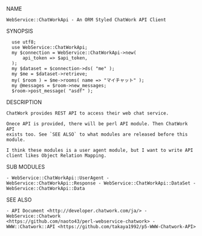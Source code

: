 NAME

    WebService::ChatWorkApi - An ORM Styled ChatWork API Client

SYNOPSIS

      use utf8;
      use WebService::ChatWorkApi;
      my $connection = WebService::ChatWorkApi->new(
          api_token => $api_token,
      );
      my $dataset = $connection->ds( "me" );
      my $me = $dataset->retrieve;
      my( $room ) = $me->rooms( name => "マイチャット" );
      my @messages = $room->new_messages;
      $room->post_message( "asdf" );

DESCRIPTION

    ChatWork provides REST API to access their web chat service.

    Onece API is provided, there will be perl API module. Then ChatWork API
    exists too. See `SEE ALSO` to what modules are released before this
    module.

    I think these modules is a user agent module, but I want to write API
    client likes Object Relation Mapping.

SUB MODULES

    - WebService::ChatWorkApi::UserAgent -
    WebService::ChatWorkApi::Response - WebService::ChatWorkApi::DataSet -
    WebService::ChatWorkApi::Data

SEE ALSO

    - API Document <http://developer.chatwork.com/ja/> -
    WebService::Chatwork
    <https://github.com/naoto43/perl-webservice-chatwork> -
    WWW::Chatwork::API <https://github.com/takaya1992/p5-WWW-Chatwork-API>

